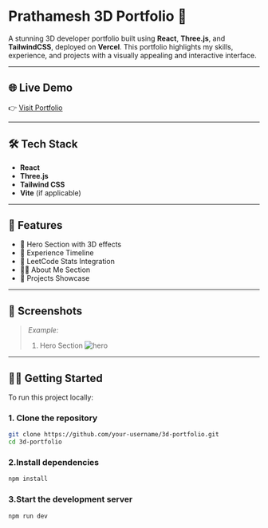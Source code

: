 # Prathamesh 3D Portfolio 🚀

A stunning 3D developer portfolio built using **React**, **Three.js**, and **TailwindCSS**, deployed on **Vercel**. This portfolio highlights my skills, experience, and projects with a visually appealing and interactive interface.

---

## 🌐 Live Demo

👉 [Visit Portfolio](https://your-vercel-link.vercel.app)  


---

## 🛠️ Tech Stack

- **React**
- **Three.js**
- **Tailwind CSS**
- **Vite** (if applicable)

---

## 📌 Features

- 🎯 Hero Section with 3D effects  
- 💼 Experience Timeline  
- 🧠 LeetCode Stats Integration  
- 👨‍💻 About Me Section  
- 📂 Projects Showcase  

---

## 📸 Screenshots

> _Example:_  
> 1. Hero Section
![hero](https://github.com/user-attachments/assets/a3219f4f-534c-42bf-b0e5-9d1e877e2536)


---

## 🧑‍💻 Getting Started

To run this project locally:

### 1. Clone the repository

```bash
git clone https://github.com/your-username/3d-portfolio.git
cd 3d-portfolio
```

### 2.Install dependencies

```bash
npm install
```
### 3.Start the development server

```bash
npm run dev
```
